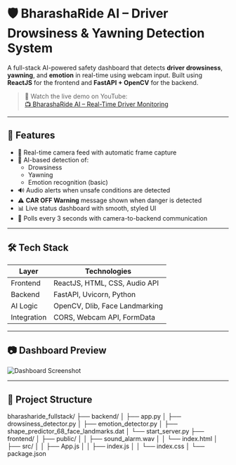 # 🛡️ BharashaRide AI – Driver Drowsiness & Yawning Detection System

A full-stack AI-powered safety dashboard that detects **driver drowsiness**, **yawning**, and **emotion** in real-time using webcam input. Built using **ReactJS** for the frontend and **FastAPI + OpenCV** for the backend.

> 🎥 Watch the live demo on YouTube:  
> [📺 BharashaRide AI – Real-Time Driver Monitoring](https://www.youtube.com/watch?v=MgHXPz6WP-c)

---

## 🚀 Features

- 🎥 Real-time camera feed with automatic frame capture
- 🧠 AI-based detection of:
  - Drowsiness
  - Yawning
  - Emotion recognition (basic)
- 🔊 Audio alerts when unsafe conditions are detected
- ⚠️ **CAR OFF Warning** message shown when danger is detected
- 📊 Live status dashboard with smooth, styled UI
- 🔁 Polls every 3 seconds with camera-to-backend communication

---

## 🛠️ Tech Stack

| Layer       | Technologies                     |
|-------------|----------------------------------|
| Frontend    | ReactJS, HTML, CSS, Audio API    |
| Backend     | FastAPI, Uvicorn, Python         |
| AI Logic    | OpenCV, Dlib, Face Landmarking   |
| Integration | CORS, Webcam API, FormData       |

---

## 📷 Dashboard Preview

![Dashboard Screenshot](https://github.com/user-attachments/assets/a75c6268-fe9c-47d3-9400-b215905af0c7)

---

## 📁 Project Structure
bharasharide_fullstack/
├── backend/
│ ├── app.py
│ ├── drowsiness_detector.py
│ ├── emotion_detector.py
│ ├── shape_predictor_68_face_landmarks.dat
│ └── start_server.py
├── frontend/
│ ├── public/
│ │ ├── sound_alarm.wav
│ │ └── index.html
│ ├── src/
│ │ ├── App.js
│ │ ├── index.js
│ │ └── index.css
│ └── package.json
